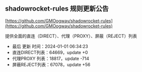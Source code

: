 ## shadowrocket-rules 规则更新公告

[https://github.com/GMOogway/shadowrocket-rules](https://github.com/GMOogway/shadowrocket-rules)

提供全面的直连（DIRECT）、代理（PROXY）、屏蔽（REJECT）列表
- 最后 更新 时间：2024-01-01 06:34:23
- 直连DIRECT列表：64669，update +0
- 代理PROXY 列表：18817，update -714
- 屏蔽REJECT列表：67078，update +56